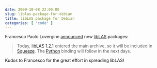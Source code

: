 ```yaml
---
date: 2009-10-08 22:00:00
slug: liblas-package-for-debian
title: libLAS package for Debian
categories: [ "code" ]
---
```


Francesco Paolo Lovergine [announced](http://lists.osgeo.org/pipermail/liblas-devel/2009-October/000653.html) new [libLAS](http://liblas.org) packages:





> Today, [libLAS](http://packages.qa.debian.org/libl/liblas.html) [1.2.1](http://liblas.org/wiki/1.2.1) entered the main archive, so it will be included in [Squeeze](http://www.debian.org/News/2009/20090730). The [Python](http://www.python.org/) binding will follow in the next days.





Kudos to Francesco for the great effort in spreading libLAS!
